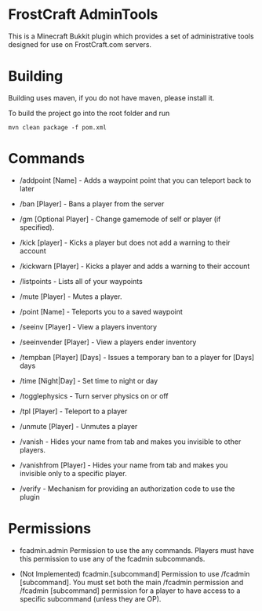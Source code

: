 FrostCraft AdminTools
=================
This is a Minecraft Bukkit plugin which provides a set of administrative tools designed for use on FrostCraft.com servers.

Building
=================
Building uses maven, if you do not have maven, please install it.

To build the project go into the root folder and run

`mvn clean package -f pom.xml`

Commands
=================
* /addpoint [Name] - Adds a waypoint point that you can teleport back to later
* /ban [Player] - Bans a player from the server
* /gm [Optional Player] - Change gamemode of self or player (if specified).
* /kick [player] - Kicks a player but does not add a warning to their account
* /kickwarn [Player] - Kicks a player and adds a warning to their account
* /listpoints - Lists all of your waypoints
* /mute [Player] - Mutes a player.
* /point [Name] - Teleports you to a saved waypoint
* /seeinv [Player] - View a players inventory
* /seeinvender [Player] - View a players ender inventory
* /tempban [Player] [Days] - Issues a temporary ban to a player for [Days] days
* /time [Night|Day] - Set time to night or day
* /togglephysics - Turn server physics on or off
* /tpl [Player] - Teleport to a player
* /unmute [Player] - Unmutes a player
* /vanish - Hides your name from tab and makes you invisible to other players.
* /vanishfrom [Player] - Hides your name from tab and makes you invisible only to a specific player.

* /verify - Mechanism for providing an authorization code to use the plugin

Permissions
=================
* fcadmin.admin Permission to use the any commands. Players must have this permission to use any of the fcadmin subcommands.

* (Not Implemented) fcadmin.[subcommand] Permission to use /fcadmin [subcommand]. You must set both the main /fcadmin permission and /fcadmin [subcommand] permission for a player to have access to a specific subcommand (unless they are OP).













